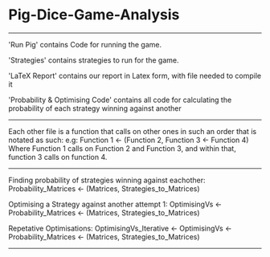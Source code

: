 # Pig-Dice-Game-Analysis

______

'Run Pig' contains Code for running the game.

'Strategies' contains strategies to run for the game.

'LaTeX Report' contains our report in Latex form, with file needed to compile it

'Probability & Optimising Code' contains all code for calculating the probability of each strategy winning against another

_____

Each other file is a function that calls on other ones in such an order that is notated as such:
e.g: Function 1 <- (Function 2, Function 3 <- Function 4)
Where Function 1 calls on Function 2 and Function 3, and within that, function 3 calls on function 4.
____

Finding probability of strategies winning against eachother:
Probability_Matrices <- (Matrices, Strategies_to_Matrices)

Optimising a Strategy against another attempt 1:
OptimisingVs <- Probability_Matrices <- (Matrices, Strategies_to_Matrices)

Repetative Optimisations:
OptimisingVs_Iterative <- OptimisingVs <- Probability_Matrices <- (Matrices, Strategies_to_Matrices)

___
